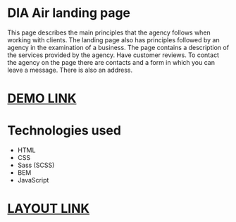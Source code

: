 # DIA Air landing page

This page describes the main principles that the agency follows when working with clients. The landing page also has principles followed by an agency in the examination of a business. The page contains a description of the services provided by the agency. Have customer reviews. To contact the agency on the page there are contacts and a form in which you can leave a message. There is also an address.

# [DEMO LINK](https://bonum-taurus.github.io/dia-landing/)

# Technologies used
- HTML
- CSS
- Sass (SCSS)
- BEM
- JavaScript

# [LAYOUT LINK](https://www.figma.com/file/7qwsWggv9BAxMi2VPhBuPr/Air-(formerly-Dia))
